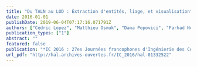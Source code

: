 ```yaml
---
title: "Du TALN au LOD : Extraction d'entités, liage, et visualisation"
date: 2016-01-01
publishDate: 2019-06-04T07:17:16.071791Z
authors: ["Cédric Lopez", "Matthieu Osmuk", "Dana Popovici", "Farhad Nooralahzadeh", "Domoina Rabarijaona", "Fabien Gandon", "Elena Cabrio", "Frédérique Segond"]
publication_types: ["1"]
abstract: ""
featured: false
publication: "*IC 2016 : 27es Journées francophones d'Ingénierie des Connaissances (Proceedings of the 27th French Knowledge Engineering Conference), Montpellier, France, June 6-10, 2016.*"
url_pdf: "http://hal.archives-ouvertes.fr/IC_2016/hal-01332522"
---
```


